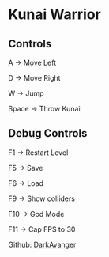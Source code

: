 # Kunai Warrior

## Controls

A -> Move Left

D -> Move Right

W -> Jump

Space -> Throw Kunai

## Debug Controls

F1 -> Restart Level

F5 -> Save

F6 -> Load

F9 -> Show colliders

F10 -> God Mode

F11 -> Cap FPS to 30


Github: [DarkAvanger](https://github.com/DarkAvanger/Project2D_Game)
